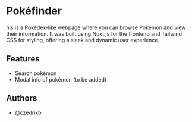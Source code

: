 
# Pokéfinder

his is a Pokédex-like webpage where you can browse Pokémon and view their information. It was built using Nuxt.js for the frontend and Tailwind CSS for styling, offering a sleek and dynamic user experience.


## Features

- Search pokémon
- Modal info of pokémon (to be added)


## Authors

- [@czedrixb](https://www.github.com/czedrixb)

